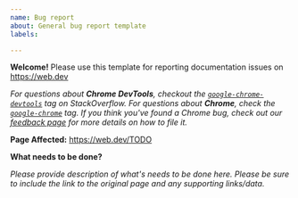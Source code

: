 ```yaml
---
name: Bug report
about: General bug report template
labels: 

---
```


**Welcome!** Please use this template for reporting documentation issues on https://web.dev

_For questions about **Chrome DevTools**, checkout the
[`google-chrome-devtools`](https://stackoverflow.com/questions/tagged/google-chrome-devtools) tag on StackOverflow.
For questions about **Chrome**, check the [`google-chrome`](https://stackoverflow.com/questions/tagged/google-chrome)
tag. If you think you've found a Chrome bug, check out our 
[feedback page](https://developers.google.com/web/feedback/#how-to-file-a-good-bug) for more details on how to file it._



**Page Affected:** https://web.dev/TODO

**What needs to be done?**

_Please provide description of what's needs to be done here. Please be sure to include the link to the original page
and any supporting links/data._
